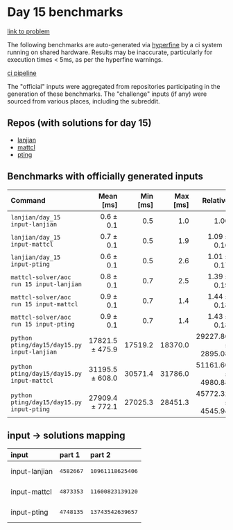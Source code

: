 # Day 15 benchmarks

[link to problem](http://adventofcode.com/2022/day/15)

The following benchmarks are auto-generated via [hyperfine](https://github.com/sharkdp/hyperfine) by a ci system running on shared hardware. Results may be inaccurate, particularly for execution times < 5ms, as per the hyperfine warnings.

[ci pipeline](http://ci.papercode.net:8080/teams/aoc2022/pipelines/aoc-compare-2022)

The "official" inputs were aggregated from repositories participating in the generation of these benchmarks. The "challenge" inputs (if any) were sourced from various places, including the subreddit.

## Repos (with solutions for day 15)


- [lanjian](https://github.com/LanJian/aoc-2022)
- [mattcl](https://github.com/mattcl/aoc2022)
- [pting](https://github.com/pting/aoc2022)

## Benchmarks with officially generated inputs
| Command | Mean [ms] | Min [ms] | Max [ms] | Relative |
|:---|---:|---:|---:|---:|
| `lanjian/day_15 input-lanjian` | 0.6 ± 0.1 | 0.5 | 1.0 | 1.00 |
| `lanjian/day_15 input-mattcl` | 0.7 ± 0.1 | 0.5 | 1.9 | 1.09 ± 0.16 |
| `lanjian/day_15 input-pting` | 0.6 ± 0.1 | 0.5 | 2.6 | 1.01 ± 0.17 |
| `mattcl-solver/aoc run 15 input-lanjian` | 0.8 ± 0.1 | 0.7 | 2.5 | 1.39 ± 0.19 |
| `mattcl-solver/aoc run 15 input-mattcl` | 0.9 ± 0.1 | 0.7 | 1.4 | 1.44 ± 0.18 |
| `mattcl-solver/aoc run 15 input-pting` | 0.9 ± 0.1 | 0.7 | 1.4 | 1.43 ± 0.18 |
| `python pting/day15/day15.py input-lanjian` | 17821.5 ± 475.9 | 17519.2 | 18370.0 | 29227.80 ± 2895.08 |
| `python pting/day15/day15.py input-mattcl` | 31195.5 ± 608.0 | 30571.4 | 31786.0 | 51161.60 ± 4980.88 |
| `python pting/day15/day15.py input-pting` | 27909.4 ± 772.1 | 27025.3 | 28451.3 | 45772.32 ± 4545.94 |

## input -> solutions mapping
|input|part 1|part 2|
|:---|:---|:---|
|input-lanjian|<pre>4582667</pre>|<pre>10961118625406</pre>|
|input-mattcl|<pre>4873353</pre>|<pre>11600823139120</pre>|
|input-pting|<pre>4748135</pre>|<pre>13743542639657</pre>|
